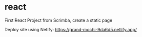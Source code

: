 # react
First React Project from Scrimba, create a static page

Deploy site using Netify: https://grand-mochi-9da6d5.netlify.app/
